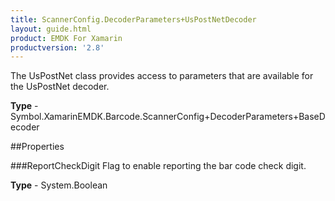 ```yaml
---
title: ScannerConfig.DecoderParameters+UsPostNetDecoder
layout: guide.html
product: EMDK For Xamarin 
productversion: '2.8' 
---
```

The UsPostNet class provides access to parameters that are available for the UsPostNet decoder.

**Type** - Symbol.XamarinEMDK.Barcode.ScannerConfig+DecoderParameters+BaseDecoder

##Properties

###ReportCheckDigit
Flag to enable reporting the bar code check digit.

**Type** - System.Boolean
